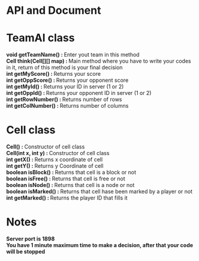 # <b>API and Document</b>

# TeamAI class
<b>void getTeamName() : </b>  Enter yout team in this method
<br>
<b>Cell think(Cell[][] map) : </b> Main method where you have to write your codes in it, return of this method is your final decision
<br>
<b>int getMyScore() : </b> Returns your score
<br>
<b>int getOppScore() : </b> Returns your opponent score
<br>
<b>int getMyId() : </b> Returns your ID in server (1 or 2)
<br>
<b>int getOppId() : </b> Returns your opponent ID in server (1 or 2)
<br>
<b>int getRowNumber() : </b> Returns number of rows
<br>
<b>int getColNumber() : </b> Returns number of columns

# Cell class
<b>Cell() : </b> Constructor of cell class
<br>
<b>Cell(int x, int y) : </b> Constructor of cell class
<br>
<b>int getX() : </b> Returns x coordinate of cell
<br>
<b>int getY() : </b> Returns y Coordinate of cell
<br>
<b>boolean isBlock() : </b> Returns that cell is a block or not
<br>
<b>boolean isFree() : </b> Returns that cell is free or not
<br>
<b>boolean isNode() : </b> Returns that cell is a node or not
<br>
<b>boolean isMarked() : </b> Returns that cell hase been marked by a player or not
<br>
<b>int getMarked() : </b> Returns the player ID that fills it

# Notes
<b>Server port is 1898</b>
<br>
<b>You have 1 minute maximum time to make a decision, after that your code will be stopped</b>
